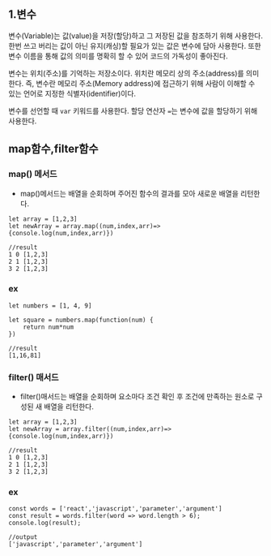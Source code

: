 ## 1.변수
변수(Variable)는 값(value)을 저장(할당)하고 그 저장된 값을 참조하기 위해 사용한다. 한번 쓰고 버리는 값이 아닌 유지(캐싱)할 필요가 있는 값은 변수에 담아 사용한다. 또한 변수 이름을 통해 값의 의미를 명확히 할 수 있어 코드의 가독성이 좋아진다.

변수는 위치(주소)를 기억하는 저장소이다. 위치란 메모리 상의 주소(address)를 의미한다. 즉, 변수란 메모리 주소(Memory address)에 접근하기 위해 사람이 이해할 수 있는 언어로 지정한 식별자(identifier)이다.

변수를 선언할 때 `var` 키워드를 사용한다. 할당 연산자 `=`는 변수에 값을 할당하기 위해 사용한다.


## map함수,filter함수

### map() 메서드
+ map()메서드는 배열을 순회하며 주어진 함수의 결과를 모아 새로운 배열을 리턴한다.
```
let array = [1,2,3]
let newArray = array.map((num,index,arr)=>{console.log(num,index,arr)})

//result
1 0 [1,2,3]
2 1 [1,2,3]
3 2 [1,2,3]

```
### ex
```
let numbers = [1, 4, 9]

let square = numbers.map(function(num) {
    return num*num
})

//result
[1,16,81]
```
### filter() 매서드
+ filter()매서드는 배열을 순회하며 요소마다 조건 확인 후 조건에 만족하는 원소로 구성된 새 배열을 리턴한다.
```
let array = [1,2,3]
let newArray = array.filter((num,index,arr)=>{console.log(num,index,arr)})

//result
1 0 [1,2,3]
2 1 [1,2,3]
3 2 [1,2,3]

```
### ex
```
const words = ['react','javascript','parameter','argument']
const result = words.filter(word => word.length > 6);
console.log(result);

//output
['javascript','parameter','argument']
```
